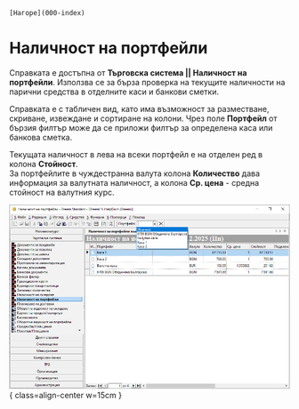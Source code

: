 ```{only} html
[Нагоре](000-index)
```

# Наличност на портфейли

Справката е достъпна от **Търговска система || Наличност на портфейли**. Използва се за бърза проверка на текущите наличности на парични средства в отделните каси и банкови сметки.  

Справката е с табличен вид, като има възможност за разместване, скриване, извеждане и сортиране на колони. 
Чрез поле **Портфейл** от бързия филтър може да се приложи филтър за определена каса или банкова сметка.  

Текущата наличност в лева на всеки портфейл е на отделен ред в колона **Стойност**.  
За портфейлите в чуждестранна валута колона **Количество** дава информация за валутната наличност, а колона **Ср. цена** - средна стойност на валутния курс.   

![](902-wallets-availability.png){ class=align-center w=15cm }

